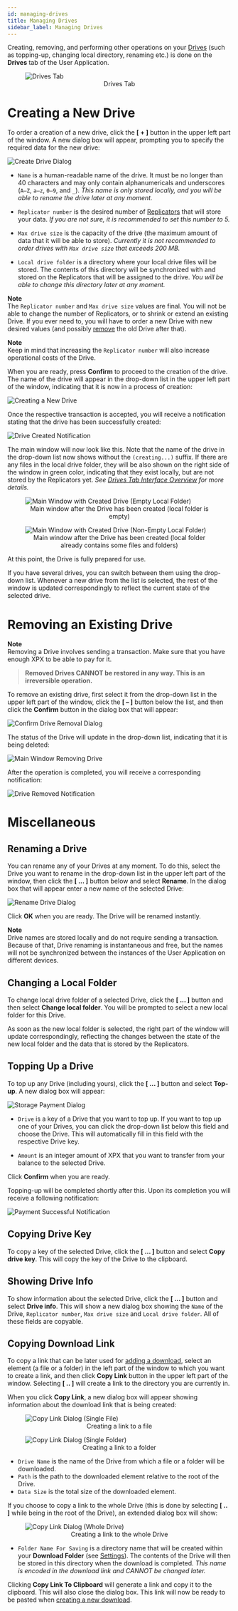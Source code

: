 ```yaml
---
id: managing-drives
title: Managing Drives
sidebar_label: Managing Drives
---
```


Creating, removing, and performing other operations on your [Drives](../built_in_features/drive.md) (such as topping-up, changing local directory, renaming etc.) is done on the **Drives** tab of the User Application.

<figure>
  <img src="/img/storage/storage_user_app/main_window_drives.png" alt="Drives Tab">
  <figcaption align="center">Drives Tab</figcaption>
</figure>


# Creating a New Drive

To order a creation of a new drive, click the **[ + ]** button in the upper left part of the window. A new dialog box will appear, prompting you to specify the required data for the new drive:

![Create Drive Dialog](/img/storage/storage_user_app/create_drive_dialog.png)

- `Name` is a human-readable name of the drive. It must be no longer than 40 characters and may only contain alphanumericals and underscores (`A–Z`, `a–z`, `0–9`, and `_`). *This name is only stored locally, and you will be able to rename the drive later at any moment.*

- `Replicator number` is the desired number of [Replicators](../built_in_features/replicator.md) that will store your data. *If you are not sure, it is recommended to set this number to 5.*

- `Max drive size` is the capacity of the drive (the maximum amount of data that it will be able to store). *Currently it is not recommended to order drives with `Max drive size` that exceeds 200 MB.*

- `Local drive folder` is a directory where your local drive files will be stored. The contents of this directory will be synchronized with and stored on the Replicators that will be assigned to the drive. *You will be able to change this directory later at any moment.*

<div class="info">

**Note** <br>
    The `Replicator number` and `Max drive size` values are final. You will not be able to change the number of Replicators, or to shrink or extend an existing Drive. If you ever need to, you will have to order a new Drive with new desired values (and possibly [remove](#removing-an-existing-drive) the old Drive after that).
</div>

<div class="info">

**Note** <br>
    Keep in mind that increasing the `Replicator number` will also increase operational costs of the Drive.
</div>

When you are ready, press **Confirm** to proceed to the creation of the drive. The name of the drive will appear in the drop-down list in the upper left part of the window, indicating that it is now in a process of creation:

![Creating a New Drive](/img/storage/storage_user_app/main_window_creating_drive.png)

Once the respective transaction is accepted, you will receive a notification stating that the drive has been successfully created:

![Drive Created Notification](/img/storage/storage_user_app/drive_created_notification.png)

The main window will now look like this. Note that the name of the drive in the drop-down list now shows without the `(creating...)` suffix. If there are any files in the local drive folder, they will be also shown on the right side of the window in green color, indicating that they exist locally, but are not stored by the Replicators yet. *See [Drives Tab Interface Overview](./managing_drive_files.md#drives-tab-interface-overview) for more details.*

<figure>
  <img src="/img/storage/storage_user_app/main_window_drive_created_empty.png" alt="Main Window with Created Drive (Empty Local Folder)">
  <figcaption align="center">Main window after the Drive has been created (local folder is empty)</figcaption>
</figure>

<figure>
  <img src="/img/storage/storage_user_app/main_window_drive_created_with_files.png" alt="Main Window with Created Drive (Non-Empty Local Folder)">
  <figcaption align="center">Main window after the Drive has been created (local folder already contains some files and folders)</figcaption>
</figure>

At this point, the Drive is fully prepared for use.

If you have several drives, you can switch between them using the drop-down list. Whenever a new drive from the list is selected, the rest of the window is updated correspondingly to reflect the current state of the selected drive.


# Removing an Existing Drive

<div class="info">

**Note** <br>
    Removing a Drive involves sending a transaction. Make sure that you have enough XPX to be able to pay for it.
</div>

> **Removed Drives CANNOT be restored in any way. This is an irreversible operation.**

To remove an existing drive, first select it from the drop-down list in the upper left part of the window, click the **[ – ]** button below the list, and then click the **Confirm** button in the dialog box that will appear:

![Confirm Drive Removal Dialog](/img/storage/storage_user_app/confirm_drive_removal_dialog.png)

The status of the Drive will update in the drop-down list, indicating that it is being deleted:

![Main Window Removing Drive](/img/storage/storage_user_app/main_window_removing_drive.png)

After the operation is completed, you will receive a corresponding notification:

![Drive Removed Notification](/img/storage/storage_user_app/drive_removed_notification.png)


# Miscellaneous

## Renaming a Drive

You can rename any of your Drives at any moment. To do this, select the Drive you want to rename in the drop-down list in the upper left part of the window, then click the **[ ... ]** button below and select **Rename**. In the dialog box that will appear enter a new name of the selected Drive:

![Rename Drive Dialog](/img/storage/storage_user_app/rename_drive_dialog.png)

Click **OK** when you are ready. The Drive will be renamed instantly.

<div class="info">

**Note** <br>
    Drive names are stored locally and do not require sending a transaction. Because of that, Drive renaming is instantaneous and free, but the names will not be synchronized between the instances of the User Application on different devices.
</div>

## Changing a Local Folder

To change local drive folder of a selected Drive, click the **[ ... ]** button and then select **Change local folder**. You will be prompted to select a new local folder for this Drive.

As soon as the new local folder is selected, the right part of the window will update correspondingly, reflecting the changes between the state of the new local folder and the data that is stored by the Replicators.

## Topping Up a Drive

To top up any Drive (including yours), click the **[ ... ]** button and select **Top-up**. A new dialog box will appear:

![Storage Payment Dialog](/img/storage/storage_user_app/storage_payment_dialog.png)

- `Drive` is a key of a Drive that you want to top up. If you want to top up one of your Drives, you can click the drop-down list below this field and choose the Drive. This will automatically fill in this field with the respective Drive key.

- `Amount` is an integer amount of XPX that you want to transfer from your balance to the selected Drive. 

Click **Confirm** when you are ready.

Topping-up will be completed shortly after this. Upon its completion you will receive a following notification:

![Payment Successful Notification](/img/storage/storage_user_app/payment_successful_notification.png)

## Copying Drive Key

To copy a key of the selected Drive, click the **[ ... ]** button and select **Copy drive key**. This will copy the key of the Drive to the clipboard.

## Showing Drive Info

To show information about the selected Drive, click the **[ ... ]** button and select **Drive info**. This will show a new dialog box showing the `Name` of the Drive, `Replicator number`, `Max drive size` and `Local drive folder`. All of these fields are copyable.

## Copying Download Link

To copy a link that can be later used for [adding a download](./downloading_data.md), select an element (a file or a folder) in the left part of the window to which you want to create a link, and then click **Copy Link** button in the upper left part of the window. Selecting **[ .. ]** will create a link to the directory you are currently in. 

When you click **Copy Link**, a new dialog box will appear showing information about the download link that is being created:

<figure>
  <img src="/img/storage/storage_user_app/copy_link_dialog_file.png" alt="Copy Link Dialog (Single File)">
  <figcaption align="center">Creating a link to a file</figcaption>
</figure>

<figure>
  <img src="/img/storage/storage_user_app/copy_link_dialog_folder.png" alt="Copy Link Dialog (Single Folder)">
  <figcaption align="center">Creating a link to a folder</figcaption>
</figure>

- `Drive Name` is the name of the Drive from which a file or a folder will be downloaded.
- `Path` is the path to the downloaded element relative to the root of the Drive.
- `Data Size` is the total size of the downloaded element.


If you choose to copy a link to the whole Drive (this is done by selecting **[ .. ]** while being in the root of the Drive), an extended dialog box will show: 

<figure>
  <img src="/img/storage/storage_user_app/copy_link_dialog_drive.png" alt="Copy Link Dialog (Whole Drive)">
  <figcaption align="center">Creating a link to the whole Drive</figcaption>
</figure>

- `Folder Name For Saving` is a directory name that will be created within your **Download Folder** (see [Settings](./getting_started.md#configuring-network-settings)). The contents of the Drive will then be stored in this directory when the download is completed. *This name is encoded in the download link and CANNOT be changed later.*

Clicking **Copy Link To Clipboard** will generate a link and copy it to the clipboard. This will also close the dialog box. This link will now be ready to be pasted when [creating a new download](./downloading_data.md).
